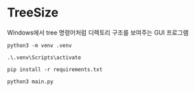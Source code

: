 # TreeSize

Windows에서 tree 명령어처럼 디렉토리 구조를 보여주는 GUI 프로그램

```shell
python3 -m venv .venv
```

```shell
.\.venv\Scripts\activate
```

```shell
pip install -r requirements.txt
```

```shell
python3 main.py
```
